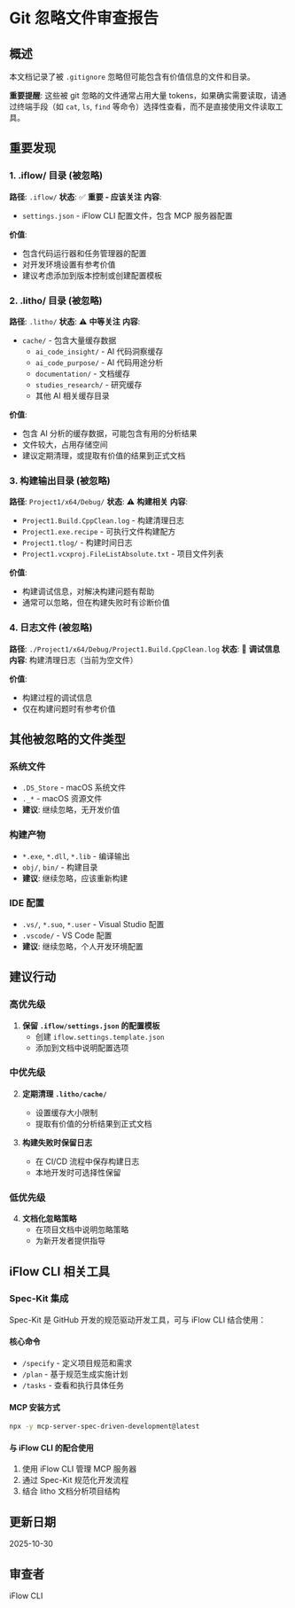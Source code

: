 # Git 忽略文件审查报告

## 概述
本文档记录了被 `.gitignore` 忽略但可能包含有价值信息的文件和目录。

**重要提醒**: 这些被 git 忽略的文件通常占用大量 tokens，如果确实需要读取，请通过终端手段（如 `cat`, `ls`, `find` 等命令）选择性查看，而不是直接使用文件读取工具。

## 重要发现

### 1. .iflow/ 目录 (被忽略)
**路径**: `.iflow/`
**状态**: ✅ **重要 - 应该关注**
**内容**: 
- `settings.json` - iFlow CLI 配置文件，包含 MCP 服务器配置

**价值**: 
- 包含代码运行器和任务管理器的配置
- 对开发环境设置有参考价值
- 建议考虑添加到版本控制或创建配置模板

### 2. .litho/ 目录 (被忽略)
**路径**: `.litho/`
**状态**: ⚠️ **中等关注**
**内容**:
- `cache/` - 包含大量缓存数据
  - `ai_code_insight/` - AI 代码洞察缓存
  - `ai_code_purpose/` - AI 代码用途分析
  - `documentation/` - 文档缓存
  - `studies_research/` - 研究缓存
  - 其他 AI 相关缓存目录

**价值**:
- 包含 AI 分析的缓存数据，可能包含有用的分析结果
- 文件较大，占用存储空间
- 建议定期清理，或提取有价值的结果到正式文档

### 3. 构建输出目录 (被忽略)
**路径**: `Project1/x64/Debug/`
**状态**: ⚠️ **构建相关**
**内容**:
- `Project1.Build.CppClean.log` - 构建清理日志
- `Project1.exe.recipe` - 可执行文件构建配方
- `Project1.tlog/` - 构建时间日志
- `Project1.vcxproj.FileListAbsolute.txt` - 项目文件列表

**价值**:
- 构建调试信息，对解决构建问题有帮助
- 通常可以忽略，但在构建失败时有诊断价值

### 4. 日志文件 (被忽略)
**路径**: `./Project1/x64/Debug/Project1.Build.CppClean.log`
**状态**: 📝 **调试信息**
**内容**: 构建清理日志（当前为空文件）

**价值**:
- 构建过程的调试信息
- 仅在构建问题时有参考价值

## 其他被忽略的文件类型

### 系统文件
- `.DS_Store` - macOS 系统文件
- `._*` - macOS 资源文件
- **建议**: 继续忽略，无开发价值

### 构建产物
- `*.exe`, `*.dll`, `*.lib` - 编译输出
- `obj/`, `bin/` - 构建目录
- **建议**: 继续忽略，应该重新构建

### IDE 配置
- `.vs/`, `*.suo`, `*.user` - Visual Studio 配置
- `.vscode/` - VS Code 配置
- **建议**: 继续忽略，个人开发环境配置

## 建议行动

### 高优先级
1. **保留 `.iflow/settings.json` 的配置模板**
   - 创建 `iflow.settings.template.json`
   - 添加到文档中说明配置选项

### 中优先级
2. **定期清理 `.litho/cache/`**
   - 设置缓存大小限制
   - 提取有价值的分析结果到正式文档

3. **构建失败时保留日志**
   - 在 CI/CD 流程中保存构建日志
   - 本地开发时可选择性保留

### 低优先级
4. **文档化忽略策略**
   - 在项目文档中说明忽略策略
   - 为新开发者提供指导

## iFlow CLI 相关工具

### Spec-Kit 集成
Spec-Kit 是 GitHub 开发的规范驱动开发工具，可与 iFlow CLI 结合使用：

#### 核心命令
- `/specify` - 定义项目规范和需求
- `/plan` - 基于规范生成实施计划  
- `/tasks` - 查看和执行具体任务

#### MCP 安装方式
```bash
npx -y mcp-server-spec-driven-development@latest
```

#### 与 iFlow CLI 的配合使用
1. 使用 iFlow CLI 管理 MCP 服务器
2. 通过 Spec-Kit 规范化开发流程
3. 结合 litho 文档分析项目结构

## 更新日期
2025-10-30

## 审查者
iFlow CLI